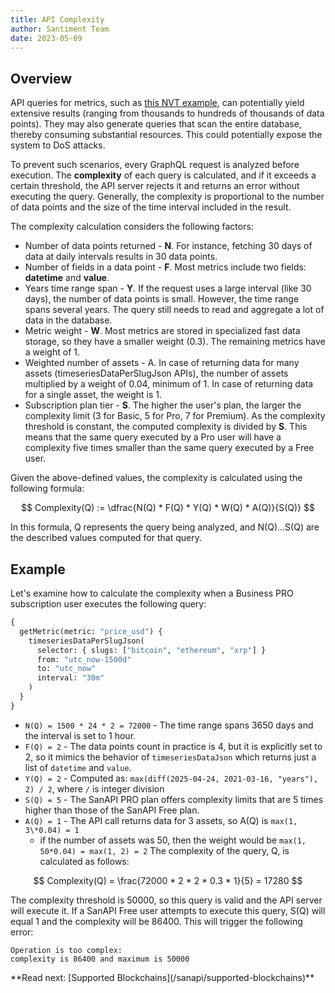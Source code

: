 ```yaml
---
title: API Complexity
author: Santiment Team
date: 2023-05-09
---
```


## Overview

API queries for metrics, such as [this NVT example](/metrics/nvt#sanapi), can
potentially yield extensive results (ranging from thousands to hundreds of thousands of
data points). They may also generate queries that scan the entire
database, thereby consuming substantial resources. This could potentially
expose the system to DoS attacks.

To prevent such scenarios, every GraphQL request is analyzed before execution.
The **complexity** of each query is calculated, and if it exceeds a certain
threshold, the API server rejects it and returns an error without executing the
query. Generally, the complexity is proportional to the number of data points
and the size of the time interval included in the result.

The complexity calculation considers the following factors:

- Number of data points returned - **N**. For instance, fetching 30 days of
  data at daily intervals results in 30 data points.
- Number of fields in a data point - **F**. Most metrics include two fields:
  **datetime** and **value**.
- Years time range span - **Y**. If the request uses a large interval (like 30
  days), the number of data points is small. However, the time range spans
  several years. The query still needs to read and aggregate a lot of data in
  the database.
- Metric weight - **W**. Most metrics are stored in specialized fast data
  storage, so they have a smaller weight (0.3). The remaining metrics have a
  weight of 1.
- Weighted number of assets - A. In case of returning data for many assets (timeseriesDataPerSlugJson APIs),
  the number of assets multiplied by a weight of 0.04, minimum of 1. In case of returning
  data for a single asset, the weight is 1.
- Subscription plan tier - **S**. The higher the user's plan, the larger the
  complexity limit (3 for Basic, 5 for Pro, 7 for Premium). As the complexity
  threshold is constant, the computed complexity is divided by **S**. This
  means that the same query executed by a Pro user will have a complexity five
  times smaller than the same query executed by a Free user.

Given the above-defined values, the complexity is calculated using the
following formula:

$$
Complexity(Q) := \dfrac{N(Q) * F(Q) * Y(Q) * W(Q) * A(Q)}{S(Q)}
$$

In this formula, Q represents the query being analyzed, and N(Q)...S(Q) are the described values computed for that query.

## Example

Let's examine how to calculate the complexity when a Business PRO subscription user executes the following query:

```graphql
{
  getMetric(metric: "price_usd") {
    timeseriesDataPerSlugJson(
      selector: { slugs: ["bitcoin", "ethereum", "xrp"] }
      from: "utc_now-1500d"
      to: "utc_now"
      interval: "30m"
    )
  }
}
```

- `N(Q) = 1500 * 24 * 2 = 72000` - The time range spans 3650 days and the interval is set to 1 hour.
- `F(Q) = 2` - The data points count in practice is 4, but it is explicitly set to 2, so it mimics the behavior
  of `timeseriesDataJson` which returns just a list of `datetime` and `value`.
- `Y(Q) = 2` - Computed as: `max(diff(2025-04-24, 2021-03-16, "years"), 2) / 2`, where `/` is integer division
- `S(Q) = 5` - The SanAPI PRO plan offers complexity limits that are 5 times higher than those of the SanAPI Free plan.
- `A(Q) = 1` - The API call returns data for 3 assets, so A(Q) is `max(1, 3\*0.04) = 1`
  - if the number of assets was 50, then the weight would be `max(1, 50*0.04) = max(1, 2) = 2`
    The complexity of the query, Q, is calculated as follows:

$$
Complexity(Q) = \frac{72000 * 2  * 2 * 0.3 * 1}{5} = 17280
$$

The complexity threshold is 50000, so this query is valid and the API server
will execute it. If a SanAPI Free user attempts to execute this query, S(Q)
will equal 1 and the complexity will be 86400. This will trigger the
following error:

```
Operation is too complex:
complexity is 86400 and maximum is 50000
```

<Notebox type="none">
**Read next: [Supported Blockchains](/sanapi/supported-blockchains)**
</Notebox>
